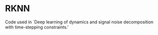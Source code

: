 # RKNN

Code used in `Deep learning of dynamics and signal noise decomposition with time-stepping constraints.'
